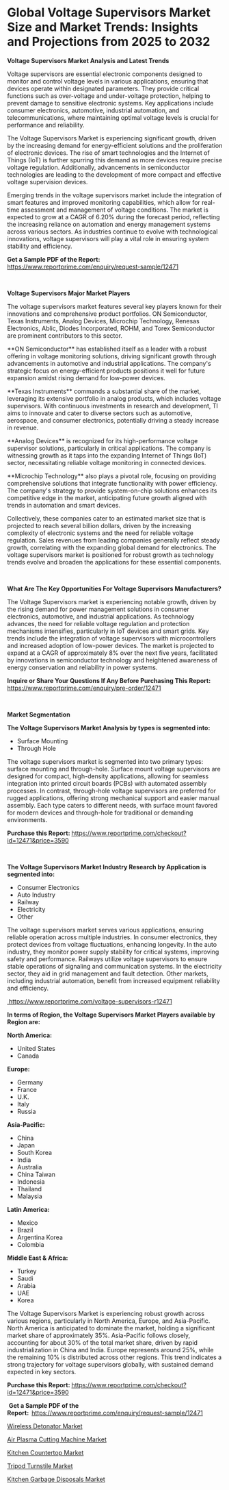 <p><h1>Global Voltage Supervisors Market Size and Market Trends: Insights and Projections from 2025 to 2032</h1></p><p><strong>Voltage Supervisors Market Analysis and Latest Trends</strong></p>
<p><p>Voltage supervisors are essential electronic components designed to monitor and control voltage levels in various applications, ensuring that devices operate within designated parameters. They provide critical functions such as over-voltage and under-voltage protection, helping to prevent damage to sensitive electronic systems. Key applications include consumer electronics, automotive, industrial automation, and telecommunications, where maintaining optimal voltage levels is crucial for performance and reliability.</p><p>The Voltage Supervisors Market is experiencing significant growth, driven by the increasing demand for energy-efficient solutions and the proliferation of electronic devices. The rise of smart technologies and the Internet of Things (IoT) is further spurring this demand as more devices require precise voltage regulation. Additionally, advancements in semiconductor technologies are leading to the development of more compact and effective voltage supervision devices.</p><p>Emerging trends in the voltage supervisors market include the integration of smart features and improved monitoring capabilities, which allow for real-time assessment and management of voltage conditions. The market is expected to grow at a CAGR of 6.20% during the forecast period, reflecting the increasing reliance on automation and energy management systems across various sectors. As industries continue to evolve with technological innovations, voltage supervisors will play a vital role in ensuring system stability and efficiency.</p></p>
<p><strong>Get a Sample PDF of the Report:&nbsp;</strong> <a href="https://www.reportprime.com/enquiry/request-sample/12471?utm_campaign=2217&utm_medium=2&utm_source=Github&utm_content=ia&utm_term=18032025&utm_id=voltage-supervisors">https://www.reportprime.com/enquiry/request-sample/12471</a></p>
<p>&nbsp;</p>
<p><strong>Voltage Supervisors Major Market Players</strong></p>
<p><p>The voltage supervisors market features several key players known for their innovations and comprehensive product portfolios. ON Semiconductor, Texas Instruments, Analog Devices, Microchip Technology, Renesas Electronics, Ablic, Diodes Incorporated, ROHM, and Torex Semiconductor are prominent contributors to this sector.</p><p>**ON Semiconductor** has established itself as a leader with a robust offering in voltage monitoring solutions, driving significant growth through advancements in automotive and industrial applications. The company's strategic focus on energy-efficient products positions it well for future expansion amidst rising demand for low-power devices.</p><p>**Texas Instruments** commands a substantial share of the market, leveraging its extensive portfolio in analog products, which includes voltage supervisors. With continuous investments in research and development, TI aims to innovate and cater to diverse sectors such as automotive, aerospace, and consumer electronics, potentially driving a steady increase in revenue.</p><p>**Analog Devices** is recognized for its high-performance voltage supervisor solutions, particularly in critical applications. The company is witnessing growth as it taps into the expanding Internet of Things (IoT) sector, necessitating reliable voltage monitoring in connected devices.</p><p>**Microchip Technology** also plays a pivotal role, focusing on providing comprehensive solutions that integrate functionality with power efficiency. The company's strategy to provide system-on-chip solutions enhances its competitive edge in the market, anticipating future growth aligned with trends in automation and smart devices.</p><p>Collectively, these companies cater to an estimated market size that is projected to reach several billion dollars, driven by the increasing complexity of electronic systems and the need for reliable voltage regulation. Sales revenues from leading companies generally reflect steady growth, correlating with the expanding global demand for electronics. The voltage supervisors market is positioned for robust growth as technology trends evolve and broaden the applications for these essential components.</p></p>
<p>&nbsp;</p>
<p><strong>What Are The Key Opportunities For Voltage Supervisors Manufacturers?</strong></p>
<p><p>The Voltage Supervisors market is experiencing notable growth, driven by the rising demand for power management solutions in consumer electronics, automotive, and industrial applications. As technology advances, the need for reliable voltage regulation and protection mechanisms intensifies, particularly in IoT devices and smart grids. Key trends include the integration of voltage supervisors with microcontrollers and increased adoption of low-power devices. The market is projected to expand at a CAGR of approximately 8% over the next five years, facilitated by innovations in semiconductor technology and heightened awareness of energy conservation and reliability in power systems.</p></p>
<p><strong>Inquire or Share Your Questions If Any Before Purchasing This Report:</strong> <a href="https://www.reportprime.com/enquiry/pre-order/12471?utm_campaign=2217&utm_medium=2&utm_source=Github&utm_content=ia&utm_term=18032025&utm_id=voltage-supervisors">https://www.reportprime.com/enquiry/pre-order/12471</a></p>
<p>&nbsp;</p>
<p><strong>Market Segmentation</strong></p>
<p><strong>The Voltage Supervisors Market Analysis by types is segmented into:</strong></p>
<p><ul><li>Surface Mounting</li><li>Through Hole</li></ul></p>
<p><p>The voltage supervisors market is segmented into two primary types: surface mounting and through-hole. Surface mount voltage supervisors are designed for compact, high-density applications, allowing for seamless integration into printed circuit boards (PCBs) with automated assembly processes. In contrast, through-hole voltage supervisors are preferred for rugged applications, offering strong mechanical support and easier manual assembly. Each type caters to different needs, with surface mount favored for modern devices and through-hole for traditional or demanding environments.</p></p>
<p><strong>Purchase this Report:&nbsp;</strong><a href="https://www.reportprime.com/checkout?id=12471&price=3590&utm_campaign=2217&utm_medium=2&utm_source=Github&utm_content=ia&utm_term=18032025&utm_id=voltage-supervisors">https://www.reportprime.com/checkout?id=12471&price=3590</a></p>
<p>&nbsp;</p>
<p><strong>The Voltage Supervisors Market Industry Research by Application is segmented into:</strong></p>
<p><ul><li>Consumer Electronics</li><li>Auto Industry</li><li>Railway</li><li>Electricity</li><li>Other</li></ul></p>
<p><p>The voltage supervisors market serves various applications, ensuring reliable operation across multiple industries. In consumer electronics, they protect devices from voltage fluctuations, enhancing longevity. In the auto industry, they monitor power supply stability for critical systems, improving safety and performance. Railways utilize voltage supervisors to ensure stable operations of signaling and communication systems. In the electricity sector, they aid in grid management and fault detection. Other markets, including industrial automation, benefit from increased equipment reliability and efficiency.</p></p>
<p><a href="https://www.reportprime.com/voltage-supervisors-r12471?utm_campaign=2217&utm_medium=2&utm_source=Github&utm_content=ia&utm_term=18032025&utm_id=voltage-supervisors">&nbsp;https://www.reportprime.com/voltage-supervisors-r12471</a></p>
<p><strong>In terms of Region, the Voltage Supervisors Market Players available by Region are:</strong></p>
<p>
    <p> <strong> North America: </strong>
        <ul>
            <li>United States</li>
            <li>Canada</li>
        </ul>
        </p> 
    <p> <strong> Europe: </strong>
        <ul>
            <li>Germany</li>
            <li>France</li>
            <li>U.K.</li>
            <li>Italy</li>
            <li>Russia</li>
        </ul>
        </p> 
    <p> <strong> Asia-Pacific: </strong>
        <ul>
            <li>China</li>
            <li>Japan</li>
            <li>South Korea</li>
            <li>India</li>
            <li>Australia</li>
            <li>China Taiwan</li>
            <li>Indonesia</li>
            <li>Thailand</li>
            <li>Malaysia</li>
        </ul>
        </p> 
    <p> <strong> Latin America: </strong>
        <ul>
            <li>Mexico</li>
            <li>Brazil</li>
            <li>Argentina Korea</li>
            <li>Colombia</li>
        </ul>
        </p> 
    <p> <strong> Middle East & Africa: </strong>
        <ul>
            <li>Turkey</li>
            <li>Saudi</li>
            <li>Arabia</li>
            <li>UAE</li>
            <li>Korea</li>
        </ul>
    </p>
    </p>
<p><p>The Voltage Supervisors Market is experiencing robust growth across various regions, particularly in North America, Europe, and Asia-Pacific. North America is anticipated to dominate the market, holding a significant market share of approximately 35%. Asia-Pacific follows closely, accounting for about 30% of the total market share, driven by rapid industrialization in China and India. Europe represents around 25%, while the remaining 10% is distributed across other regions. This trend indicates a strong trajectory for voltage supervisors globally, with sustained demand expected in key sectors.</p></p>
<p><strong>Purchase this Report: </strong><a href="https://www.reportprime.com/checkout?id=12471&price=3590&utm_campaign=2217&utm_medium=2&utm_source=Github&utm_content=ia&utm_term=18032025&utm_id=voltage-supervisors">https://www.reportprime.com/checkout?id=12471&price=3590</a></p>
<p>&nbsp;<strong>Get a Sample PDF of the Report:&nbsp;&nbsp;</strong><a href="https://www.reportprime.com/enquiry/request-sample/12471?utm_campaign=2217&utm_medium=2&utm_source=Github&utm_content=ia&utm_term=18032025&utm_id=voltage-supervisors">https://www.reportprime.com/enquiry/request-sample/12471</a></p>
<p><strong></strong></p>
<p><p><a href="https://www.linkedin.com/pulse/analysis-wireless-detonator-market-fueled-growth-cagr-86-from-a2ltf?utm_campaign=2217&utm_medium=2&utm_source=Github&utm_content=ia&utm_term=18032025&utm_id=voltage-supervisors">Wireless Detonator Market</a></p><p><a href="https://www.linkedin.com/pulse/global-air-plasma-cutting-machine-market-overview-2025-2032-fggpf?utm_campaign=2217&utm_medium=2&utm_source=Github&utm_content=ia&utm_term=18032025&utm_id=voltage-supervisors">Air Plasma Cutting Machine Market</a></p><p><a href="https://github.com/yosenadhler/Market-Research-Report-List-1/blob/main/kitchen-countertop-market.md?utm_campaign=2217&utm_medium=2&utm_source=Github&utm_content=ia&utm_term=18032025&utm_id=voltage-supervisors">Kitchen Countertop Market</a></p><p><a href="https://www.linkedin.com/pulse/tripod-turnstile-market-growth-outlook-2025-2032-in-depth-wmkaf?utm_campaign=2217&utm_medium=2&utm_source=Github&utm_content=ia&utm_term=18032025&utm_id=voltage-supervisors">Tripod Turnstile Market</a></p><p><a href="https://github.com/achilekirwan/Market-Research-Report-List-1/blob/main/kitchen-garbage-disposals-market.md?utm_campaign=2217&utm_medium=2&utm_source=Github&utm_content=ia&utm_term=18032025&utm_id=voltage-supervisors">Kitchen Garbage Disposals Market</a></p></p>